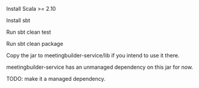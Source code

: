 Install Scala >= 2.10

Install sbt

Run sbt clean test

Run sbt clean package

Copy the jar to meetingbuilder-service/lib if you intend to use it there.

meetingbuilder-service has an unmanaged dependency on this jar for now.

TODO: make it a managed dependency.


